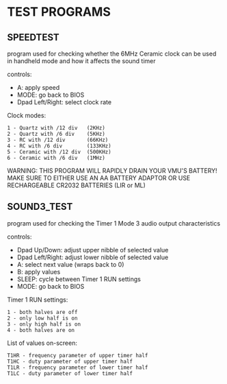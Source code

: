# TEST PROGRAMS

## SPEEDTEST
program used for checking whether the 6MHz Ceramic clock can be used in handheld mode and how it affects the sound timer

controls:
- A: apply speed
- MODE: go back to BIOS
- Dpad Left/Right: select clock rate

Clock modes:
```text
1 - Quartz with /12 div   (2KHz)
2 - Quartz with /6 div    (5KHz)
3 - RC with /12 div       (66KHz)
4 - RC with /6 div        (133KHz)
5 - Ceramic with /12 div  (500KHz)
6 - Ceramic with /6 div   (1MHz)
```

WARNING: THIS PROGRAM WILL RAPIDLY DRAIN YOUR VMU'S BATTERY!
MAKE SURE TO EITHER USE AN AA BATTERY ADAPTOR OR USE RECHARGEABLE CR2032 BATTERIES (LIR or ML)

## SOUND3_TEST
program used for checking the Timer 1 Mode 3 audio output characteristics

controls:
- Dpad Up/Down: adjust upper nibble of selected value
- Dpad Left/Right: adjust lower nibble of selected value
- A: select next value (wraps back to 0)
- B: apply values
- SLEEP: cycle between Timer 1 RUN settings
- MODE: go back to BIOS

Timer 1 RUN settings:
```
1 - both halves are off
2 - only low half is on
3 - only high half is on
4 - both halves are on
```

List of values on-screen:
```
T1HR - frequency parameter of upper timer half
T1HC - duty parameter of upper timer half
T1LR - frequency parameter of lower timer half
T1LC - duty parameter of lower timer half
```
